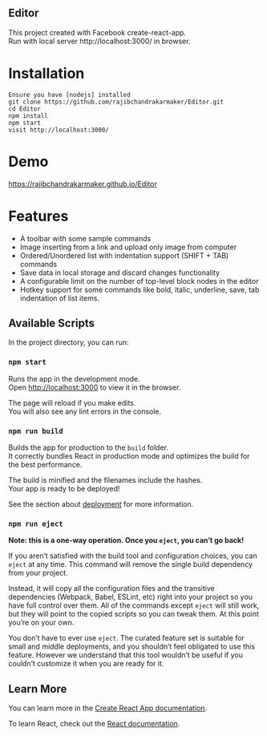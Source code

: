 ## Editor<br>
This project created with Facebook create-react-app.<br>
Run with local server http://localhost:3000/ in browser.<br>

# Installation

```
Ensure you have [nodejs] installed
git clone https://github.com/rajibchandrakarmaker/Editor.git
cd Editor
npm install
npm start
visit http://localhost:3000/
```

# Demo
https://rajibchandrakarmaker.github.io/Editor


# Features 
<ul>
<li>A toolbar with some sample commands</li>
<li>Image inserting from a link and upload only image from computer</li>
<li>Ordered/Unordered list with indentation support (SHIFT + TAB) commands</li>
<li>Save data in local storage and discard changes functionality</li>
<li>A configurable limit on the number of top-level block nodes in the editor</li>
<li>Hotkey support for some commands like bold, italic, underline, save, tab indentation of list items.</li>
</ul>

## Available Scripts

In the project directory, you can run:

### `npm start`

Runs the app in the development mode.<br>
Open [http://localhost:3000](http://localhost:3000) to view it in the browser.

The page will reload if you make edits.<br>
You will also see any lint errors in the console.


### `npm run build`

Builds the app for production to the `build` folder.<br>
It correctly bundles React in production mode and optimizes the build for the best performance.

The build is minified and the filenames include the hashes.<br>
Your app is ready to be deployed!

See the section about [deployment](https://facebook.github.io/create-react-app/docs/deployment) for more information.

### `npm run eject`

**Note: this is a one-way operation. Once you `eject`, you can’t go back!**

If you aren’t satisfied with the build tool and configuration choices, you can `eject` at any time. This command will remove the single build dependency from your project.

Instead, it will copy all the configuration files and the transitive dependencies (Webpack, Babel, ESLint, etc) right into your project so you have full control over them. All of the commands except `eject` will still work, but they will point to the copied scripts so you can tweak them. At this point you’re on your own.

You don’t have to ever use `eject`. The curated feature set is suitable for small and middle deployments, and you shouldn’t feel obligated to use this feature. However we understand that this tool wouldn’t be useful if you couldn’t customize it when you are ready for it.

## Learn More

You can learn more in the [Create React App documentation](https://facebook.github.io/create-react-app/docs/getting-started).

To learn React, check out the [React documentation](https://reactjs.org/).
